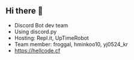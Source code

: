 ## Hi there 👋
- Discord Bot dev team
- Using discord.py
- Hosting: Repl.it, UpTimeRobot
- Team member: froggal, hminkoo10, yj0524_kr
- https://hellcode.cf
